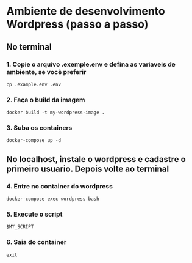 # Ambiente de desenvolvimento Wordpress (passo a passo)

## No terminal

### 1. Copie o arquivo .exemple.env e defina as variaveis de ambiente, se você preferir
```
cp .example.env .env
```
### 2. Faça o build da imagem
```
docker build -t my-wordpress-image .
```
### 3. Suba os containers
```
docker-compose up -d
```

## No localhost, instale o wordpress e cadastre o primeiro usuario. Depois volte ao terminal

### 4. Entre no container do wordpress
```
docker-compose exec wordpress bash
```
### 5. Execute o script
```
$MY_SCRIPT
```
### 6. Saia do container
```
exit
```
